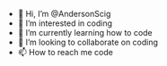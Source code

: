 - 👋 Hi, I’m @AndersonScig
- 👀 I’m interested in coding
- 🌱 I’m currently learning how to code
- 💞️ I’m looking to collaborate on coding
- 📫 How to reach me code

<!---
AndersonScig/AndersonScig is a ✨ special ✨ repository because its `README.md` (this file) appears on your GitHub profile.
You can click the Preview link to take a look at your changes.
--->
